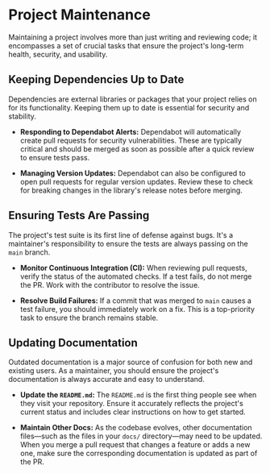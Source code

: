 
# Project Maintenance

Maintaining a project involves more than just writing and reviewing code; it encompasses a set of crucial tasks that ensure the project's long-term health, security, and usability.

## Keeping Dependencies Up to Date

Dependencies are external libraries or packages that your project relies on for its functionality. Keeping them up to date is essential for security and stability.

- **Responding to Dependabot Alerts:** Dependabot will automatically create pull requests for security vulnerabilities. These are typically critical and should be merged as soon as possible after a quick review to ensure tests pass.

- **Managing Version Updates:** Dependabot can also be configured to open pull requests for regular version updates. Review these to check for breaking changes in the library's release notes before merging.

## Ensuring Tests Are Passing

The project's test suite is its first line of defense against bugs. It's a maintainer's responsibility to ensure the tests are always passing on the `main` branch.

- **Monitor Continuous Integration (CI):** When reviewing pull requests, verify the status of the automated checks. If a test fails, do not merge the PR. Work with the contributor to resolve the issue.

- **Resolve Build Failures:** If a commit that was merged to `main` causes a test failure, you should immediately work on a fix. This is a top-priority task to ensure the branch remains stable.

## Updating Documentation

Outdated documentation is a major source of confusion for both new and existing users. As a maintainer, you should ensure the project's documentation is always accurate and easy to understand.

- **Update the `README.md`:** The `README.md` is the first thing people see when they visit your repository. Ensure it accurately reflects the project's current status and includes clear instructions on how to get started.

- **Maintain Other Docs:** As the codebase evolves, other documentation files—such as the files in your `docs/` directory—may need to be updated. When you merge a pull request that changes a feature or adds a new one, make sure the corresponding documentation is updated as part of the PR.

